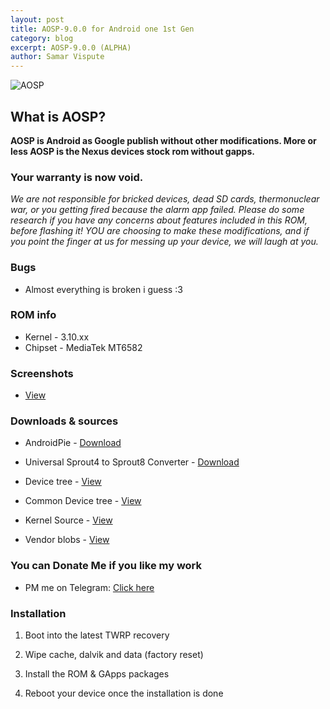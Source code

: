 ```yaml
---
layout: post
title: AOSP-9.0.0 for Android one 1st Gen
category: blog
excerpt: AOSP-9.0.0 (ALPHA)
author: Samar Vispute
---
```


![AOSP](https://www.xda-developers.com/files/2018/08/Android-9-Pie-featured-blue-810x298_c.png)

## What is AOSP?
**AOSP is Android as Google publish without other modifications. More or less AOSP is the Nexus devices stock rom without gapps.**

### Your warranty is now void.
_We are not responsible for bricked devices, dead SD cards, thermonuclear war, or you getting fired because the alarm app failed.
Please do some research if you have any concerns about features included in this ROM, before flashing it!
YOU are choosing to make these modifications, and if you point the finger at us for messing up your device, we will laugh at you._

### Bugs
* Almost everything is broken i guess :3

### ROM info
* Kernel - 3.10.xx
* Chipset - MediaTek MT6582

### Screenshots
* [View](https://drive.google.com/open?id=1iCX_EKvC_s-S3jvF2acSNY1vXqeB3OW0)

### Downloads & sources
* AndroidPie - [Download](https://www.androidfilehost.com/?fid=3700668719832237418)
* Universal Sprout4 to Sprout8 Converter - [Download](https://forum.xda-developers.com/crossdevice-dev/android-one-general/universal-sprout4-to-sprout8-sprout8-to-t3489646)

* Device tree - [View](https://github.com/SamarV-121/android_device_google_sprout4)
* Common Device tree - [View](https://github.com/SamarV-121/android_device_google_sprout-common)
* Kernel Source - [View](https://github.com/SamarV-121/android_kernel_mediatek_sprout)
* Vendor blobs - [View](https://github.com/SamarV-121/proprietary_vendor_google)

### You can Donate Me if you like my work
* PM me on Telegram: [Click here](https://web.telegram.org/#/im?p=@SamarV121)

### Installation
1) Boot into the latest TWRP recovery

2) Wipe cache, dalvik and data (factory reset)

3) Install the ROM & GApps packages

4) Reboot your device once the installation is done

